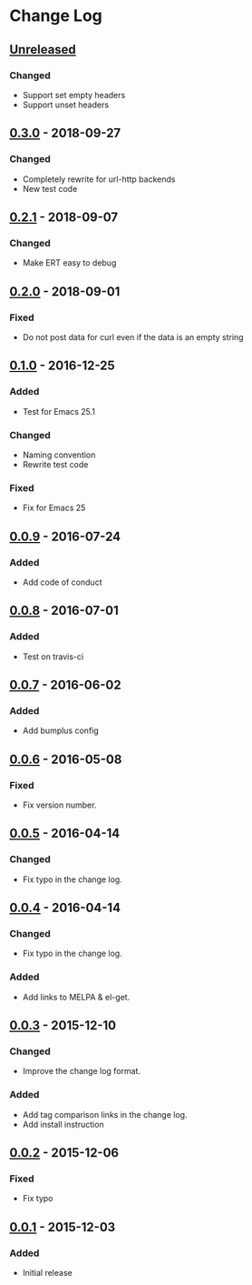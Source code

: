 # Change Log #

## [Unreleased] ##

### Changed ###

  - Support set empty headers
  - Support unset headers

## [0.3.0] - 2018-09-27 ##

### Changed ###

  - Completely rewrite for url-http backends
  - New test code

## [0.2.1] - 2018-09-07 ##

### Changed ###

  - Make ERT easy to debug

## [0.2.0] - 2018-09-01 ##

### Fixed ###

  - Do not post data for curl even if the data is an empty string

## [0.1.0] - 2016-12-25 ##

### Added ###

  - Test for Emacs 25.1

### Changed ###

  - Naming convention
  - Rewrite test code

### Fixed ###

  - Fix for Emacs 25

## [0.0.9] - 2016-07-24 ##

### Added ###

  - Add code of conduct

## [0.0.8] - 2016-07-01 ##

### Added ###

  - Test on travis-ci

## [0.0.7] - 2016-06-02 ##

### Added ###

  - Add bumplus config

## [0.0.6] - 2016-05-08 ##

### Fixed ###

  - Fix version number.

## [0.0.5] - 2016-04-14 ##

### Changed ###

  - Fix typo in the change log.

## [0.0.4] - 2016-04-14 ##

### Changed ###

  - Fix typo in the change log.

### Added ###

  - Add links to MELPA & el-get.

## [0.0.3] - 2015-12-10 ##

### Changed ###

  - Improve the change log format.

### Added ###

  - Add tag comparison links in the change log.
  - Add install instruction

## [0.0.2] - 2015-12-06 ##

### Fixed ###

  - Fix typo

## [0.0.1] - 2015-12-03 ##

### Added ###

  - Initial release

[Unreleased]: https://github.com/dochang/mb-url/compare/0.3.0...HEAD
[0.3.0]: https://github.com/dochang/mb-url/compare/0.2.1...0.3.0
[0.2.1]: https://github.com/dochang/mb-url/compare/0.2.0...0.2.1
[0.2.0]: https://github.com/dochang/mb-url/compare/0.1.0...0.2.0
[0.1.0]: https://github.com/dochang/mb-url/compare/0.0.9...0.1.0
[0.0.9]: https://github.com/dochang/mb-url/compare/0.0.8...0.0.9
[0.0.8]: https://github.com/dochang/mb-url/compare/0.0.7...0.0.8
[0.0.7]: https://github.com/dochang/mb-url/compare/0.0.6...0.0.7
[0.0.6]: https://github.com/dochang/mb-url/compare/0.0.5...0.0.6
[0.0.5]: https://github.com/dochang/mb-url/compare/0.0.4...0.0.5
[0.0.4]: https://github.com/dochang/mb-url/compare/0.0.3...0.0.4
[0.0.3]: https://github.com/dochang/mb-url/compare/0.0.2...0.0.3
[0.0.2]: https://github.com/dochang/mb-url/compare/0.0.1...0.0.2
[0.0.1]: https://github.com/dochang/mb-url/compare/0.0.0...0.0.1
